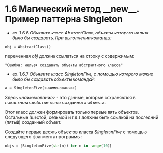 # 1.6 Магический метод \_\_new\_\_. Пример паттерна Singleton

- ex. 1.6.6 _Объявите класс AbstractClass, объекты которого нельзя было бы создавать. При выполнении команды:_
```python
obj = AbstractClass()
```

переменная _obj_ должна ссылаться на строку с содержимым:

```
"Ошибка: нельзя создавать объекты абстрактного класса"
```

- ex. 1.6.7 _Объявите класс SingletonFive, с помощью которого можно было бы создавать объекты командой:_
```python
a = SingletonFive(<наименование>)
```

Здесь  _\<наименование>_  - это данные, которые сохраняются в локальном свойстве _name_ созданного объекта.

Этот класс должен формировать только первые пять объектов. Остальные (шестой, седьмой и т.д.) должны быть ссылкой на последний (пятый) созданный объект.

Создайте первые десять объектов класса _SingletonFive_ с помощью следующего фрагмента программы:
```python
objs = [SingletonFive(str(n)) for n in range(10)]
```
